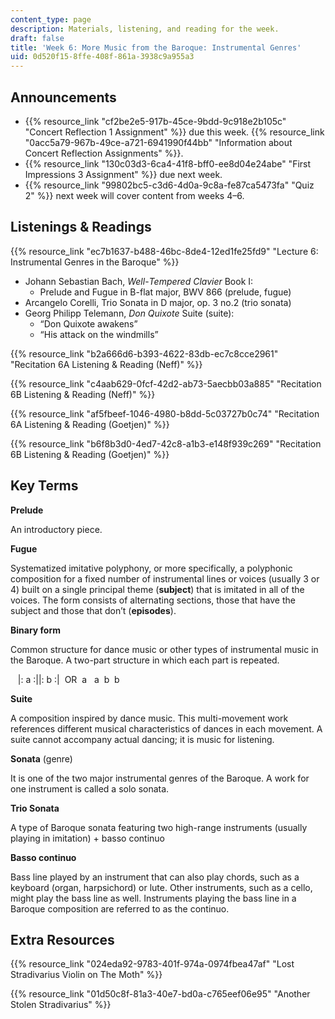 ```yaml
---
content_type: page
description: Materials, listening, and reading for the week.
draft: false
title: 'Week 6: More Music from the Baroque: Instrumental Genres'
uid: 0d520f15-8ffe-408f-861a-3938c9a955a3
---
```

## Announcements

- {{% resource_link "cf2be2e5-917b-45ce-9bdd-9c918e2b105c" "Concert Reflection 1 Assignment" %}} due this week. {{% resource_link "0acc5a79-967b-49ce-a721-6941990f44bb" "Information about Concert Reflection Assignments" %}}. 
- {{% resource_link "130c03d3-6ca4-41f8-bff0-ee8d04e24abe" "First Impressions 3 Assignment" %}} due next week.
- {{% resource_link "99802bc5-c3d6-4d0a-9c8a-fe87ca5473fa" "Quiz 2" %}} next week will cover content from weeks 4–6.

## Listenings & Readings

{{% resource_link "ec7b1637-b488-46bc-8de4-12ed1fe25fd9" "Lecture 6: Instrumental Genres in the Baroque" %}}

- Johann Sebastian Bach, *Well*\-*Tempered* *Clavier* Book I: 
    - Prelude and Fugue in B-flat major, BWV 866 (prelude, fugue)
- Arcangelo Corelli, Trio Sonata in D major, op. 3 no.2 (trio sonata)
- Georg Philipp Telemann, *Don Quixote* Suite (suite):
    - “Don Quixote awakens”  
    - “His attack on the windmills” 

{{% resource_link "b2a666d6-b393-4622-83db-ec7c8cce2961" "Recitation 6A Listening & Reading (Neff)" %}}

{{% resource_link "c4aab629-0fcf-42d2-ab73-5aecbb03a885" "Recitation 6B Listening & Reading (Neff)" %}}

{{% resource_link "af5fbeef-1046-4980-b8dd-5c03727b0c74" "Recitation 6A Listening & Reading (Goetjen)" %}}

{{% resource_link "b6f8b3d0-4ed7-42c8-a1b3-e148f939c269" "Recitation 6B Listening & Reading (Goetjen)" %}}

## Key Terms

**Prelude**  

An introductory piece. 

**Fugue**  

Systematized imitative polyphony, or more specifically, a polyphonic composition for a fixed number of instrumental lines or voices (usually 3 or 4) built on a single principal theme (**subject**) that is imitated in all of the voices. The form consists of alternating sections, those that have the subject and those that don’t (**episodes**). 

**Binary form** 

Common structure for dance music or other types of instrumental music in the Baroque. A two-part structure in which each part is repeated. 

   |: a :||: b :|  OR  a   a  b  b  

**Suite** 

A composition inspired by dance music. This multi-movement work references different musical characteristics of dances in each movement. A suite cannot accompany actual dancing; it is music for listening. 

**Sonata** (genre)  

It is one of the two major instrumental genres of the Baroque. A work for one instrument is called a solo sonata.  

**Trio Sonata**  

A type of Baroque sonata featuring two high-range instruments (usually playing in imitation) + basso continuo 

**Basso continuo**  

Bass line played by an instrument that can also play chords, such as a keyboard (organ, harpsichord) or lute. Other instruments, such as a cello, might play the bass line as well. Instruments playing the bass line in a Baroque composition are referred to as the continuo.

## Extra Resources

{{% resource_link "024eda92-9783-401f-974a-0974fbea47af" "Lost Stradivarius Violin on The Moth" %}}

{{% resource_link "01d50c8f-81a3-40e7-bd0a-c765eef06e95" "Another Stolen Stradivarius" %}}